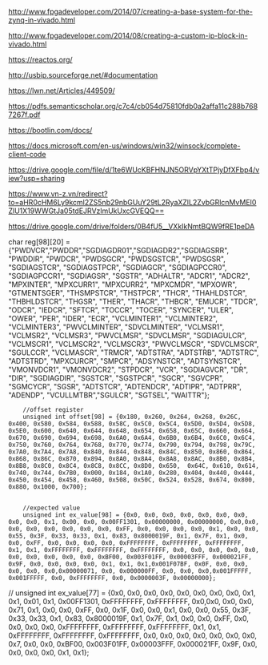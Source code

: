 http://www.fpgadeveloper.com/2014/07/creating-a-base-system-for-the-zynq-in-vivado.html
 
http://www.fpgadeveloper.com/2014/08/creating-a-custom-ip-block-in-vivado.html

https://reactos.org/

http://usbip.sourceforge.net/#documentation

https://lwn.net/Articles/449509/

https://pdfs.semanticscholar.org/c7c4/cb054d75810fdb0a2affa11c288b7687267f.pdf

https://bootlin.com/docs/

https://docs.microsoft.com/en-us/windows/win32/winsock/complete-client-code

https://drive.google.com/file/d/1te6WUcKBFHNJN5ORVpYXtTPjyDfXFbp4/view?usp=sharing

https://www.vn-z.vn/redirect?to=aHR0cHM6Ly9kcml2ZS5nb29nbGUuY29tL2RyaXZlL2ZvbGRlcnMvMEI0ZlU1X19WWGtJa05tdEJRVzlmUkUxcGVEQQ==

https://drive.google.com/drive/folders/0B4fU5__VXkIkNmtBQW9fRE1peDA

    
char reg[98][20] = {"PWDVCR","PWDDR","SGDIAGDR01","SGDIAGDR2","SGDIAGSRR", "PWDDIR", "PWDCR", "PWDSGCR", "PWDSGSTCR", "PWDSGSR", "SGDIAGSTCR", "SGDIAGSTPCR", "SGDIAGCR", "SGDIAGPCCR0", "SGDIAGPCCR1", "SGDIAGSR", "SGSTR", "ADHALTR", "ADCR1", "ADCR2", "MPXINTER", "MPXCURR1", "MPXCURR2", "MPXCMDR", "MPXOWR", "GTMENTSGER", "THSMPSTCR", "THSTPCR", "THCR", "THAHLDSTCR", "THBHLDSTCR", "THGSR", "THER", "THACR", "THBCR", "EMUCR", "TDCR", "ODCR", "IEDCR", "SFTCR", "TOCCR", "TOCER", "SYNCER", "ULER", "OWER", "PER", "IDER", "ECR", "VCLMINTER1", "VCLMINTER2", "VCLMINTER3", "PWVCLMINTER", "SDVCLMINTER", "VCLMSR1", "VCLMSR2", "VCLMSR3", "PWVCLMSR", "SDVCLMSR", "SGDIAGULCR", "VCLMSCR1", "VCLMSCR2", "VCLMSCR3", "PWVCLMSCR", "SDVCLMSCR", "SGULCCR", "VCLMASCR", "TRMCR", "ADTSTRA", "ADTSTRB", "ADTSTRC", "ADTSTRD", "MPXCURCR", "SMPCR", "ADSYNSTCR", "ADTSYNSTCR", "VMONVDCR1", "VMONVDCR2", "STPDCR", "VCR", "SGDIAGVCR", "DR", "DIR", "SGDIAGDIR", "SGSTCR", "SGSTPCR", "SGCR", "SGVCPR", "SGMCYCR", "SGSR", "ADTSTCR", "ADTENDCR", "ADTIPR", "ADTPRR", "ADENDP", "VCULLMTBR","SGULCR", "SGTSEL", "WAITTR"}; 


        //offset register
        unsigned int offset[98] = {0x180, 0x260, 0x264, 0x268, 0x26C, 0x400, 0x580, 0x584, 0x588, 0x58C, 0x5C0, 0x5C4, 0x5D0, 0x5D4, 0x5D8, 0x5E0, 0x600, 0x640, 0x644, 0x648, 0x654, 0x658, 0x65C, 0x660, 0x664, 0x670, 0x690, 0x694, 0x698, 0x6A0, 0x6A4, 0x6B0, 0x6B4, 0x6C0, 0x6C4, 0x750, 0x760, 0x764, 0x768, 0x770, 0x774, 0x790, 0x794, 0x798, 0x79C, 0x7A0, 0x7A4, 0x7A8, 0x840, 0x844, 0x848, 0x84C, 0x850, 0x860, 0x864, 0x868, 0x86C, 0x870, 0x894, 0x8A0, 0x8A4, 0x8A8, 0x8AC, 0x8B0, 0x8B4, 0x8B8, 0x8C0, 0x8C4, 0x8C8, 0x8CC, 0x8D0, 0x650,  0x64C, 0x610, 0x614, 0x740, 0x744, 0x7B0, 0x000, 0x184, 0x1A0, 0x280, 0x404, 0x440, 0x444, 0x450, 0x454, 0x458, 0x460, 0x508, 0x50C, 0x524, 0x528, 0x674, 0x800, 0x880, 0x1000, 0x700}; 


        //expected value
        unsigned int ex_value[98] = {0x0, 0x0, 0x0, 0x0, 0x0, 0x0, 0x0, 0x0, 0x0, 0x1, 0x00, 0x0, 0x00FF1301, 0x00000000, 0x00000000, 0x0,0x0, 0x0, 0x0, 0x0, 0x0, 0x0, 0x0, 0xFF, 0x0, 0x0, 0x0, 0x0, 0x1, 0x0, 0x0, 0x55, 0x3F, 0x33, 0x33, 0x1, 0x83, 0x8000019F, 0x1, 0x7F, 0x1, 0x0, 0x0, 0xFF, 0x0, 0x0, 0x0, 0x0, 0xFFFFFFFF, 0xFFFFFFFF, 0xFFFFFFFF, 0x1, 0x1, 0xFFFFFFFF, 0xFFFFFFFF, 0xFFFFFFFF, 0x0, 0x0, 0x0, 0x0, 0x0, 0x0, 0x0, 0x0, 0x0, 0x0, 0xBF00, 0x003F01FF, 0x00003FFF, 0x000021FF, 0x9F, 0x0, 0x0, 0x0, 0x0, 0x1, 0x1, 0x1,0x001F07BF, 0x0F, 0x0, 0x0, 0x0, 0x0, 0x0,0x00000071, 0x0, 0x000000FF, 0x0, 0x0, 0x0,0x001FFFFF, 0x001FFFFF, 0x0, 0xFFFFFFFF, 0x0, 0x0000003F, 0x00000000};     
//        unsigned int ex_value[77] = {0x0, 0x0, 0x0, 0x0, 0x0, 0x0, 0x0, 0x0, 0x1, 0x1, 0x01, 0x1, 0x00FF1301, 0xFFFFFFFF, 0xFFFFFFFF, 0x0,0x0, 0x0, 0x0, 0x71, 0x1, 0x0, 0x0, 0xFF, 0x0, 0x1F, 0x0, 0x0, 0x1, 0x0, 0x0, 0x55, 0x3F, 0x33, 0x33, 0x1, 0x83, 0x8000019F, 0x1, 0x7F, 0x1, 0x0, 0x0, 0xFF, 0x0, 0x0, 0x0, 0x0, 0xFFFFFFFF, 0xFFFFFFFF, 0xFFFFFFFF, 0x1, 0x1, 0xFFFFFFFF, 0xFFFFFFFF, 0xFFFFFFFF, 0x0, 0x0, 0x0, 0x0, 0x0, 0x0, 0x0, 0x7, 0x0, 0x0, 0xBF00, 0x003F01FF, 0x00003FFF, 0x000021FF, 0x9F, 0x0, 0x0, 0x0, 0x0, 0x1, 0x1};     
 






